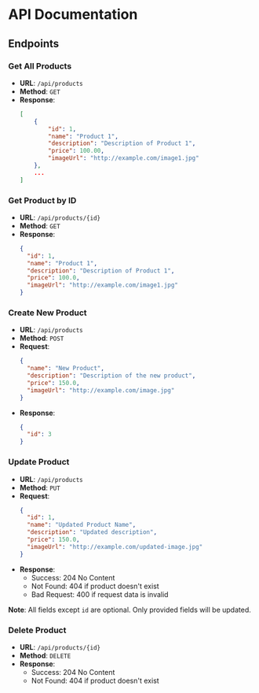 # API Documentation

## Endpoints

### Get All Products

- **URL**: `/api/products`
- **Method**: `GET`
- **Response**:
  ```json
  [
      {
          "id": 1,
          "name": "Product 1",
          "description": "Description of Product 1",
          "price": 100.00,
          "imageUrl": "http://example.com/image1.jpg"
      },
      ...
  ]
  ```

### Get Product by ID

- **URL**: `/api/products/{id}`
- **Method**: `GET`
- **Response**:
  ```json
  {
    "id": 1,
    "name": "Product 1",
    "description": "Description of Product 1",
    "price": 100.0,
    "imageUrl": "http://example.com/image1.jpg"
  }
  ```

### Create New Product

- **URL**: `/api/products`
- **Method**: `POST`
- **Request**:
  ```json
  {
    "name": "New Product",
    "description": "Description of the new product",
    "price": 150.0,
    "imageUrl": "http://example.com/image.jpg"
  }
  ```
- **Response**:
  ```json
  {
    "id": 3
  }
  ```

### Update Product

- **URL**: `/api/products`
- **Method**: `PUT`
- **Request**:
  ```json
  {
    "id": 1,
    "name": "Updated Product Name",
    "description": "Updated description",
    "price": 150.0,
    "imageUrl": "http://example.com/updated-image.jpg"
  }
  ```
- **Response**:
  - Success: 204 No Content
  - Not Found: 404 if product doesn't exist
  - Bad Request: 400 if request data is invalid

**Note**: All fields except `id` are optional. Only provided fields will be updated.

### Delete Product

- **URL**: `/api/products/{id}`
- **Method**: `DELETE`
- **Response**:
  - Success: 204 No Content
  - Not Found: 404 if product doesn't exist
